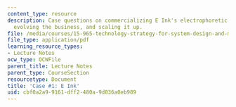 ```yaml
---
content_type: resource
description: Case questions on commercializing E Ink's electrophoretic display technology,
  evolving the business, and scaling it up.
file: /media/courses/15-965-technology-strategy-for-system-design-and-management-spring-2009/cbf0a2a99161dff2480a9d036a0eb989_MIT15_965S09_case01.pdf
file_type: application/pdf
learning_resource_types:
- Lecture Notes
ocw_type: OCWFile
parent_title: Lecture Notes
parent_type: CourseSection
resourcetype: Document
title: 'Case #1: E Ink'
uid: cbf0a2a9-9161-dff2-480a-9d036a0eb989
---
```

